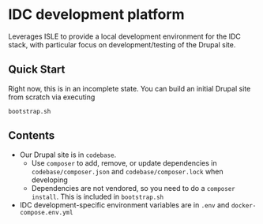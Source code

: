 # IDC development platform

Leverages ISLE to provide a local development environment for the IDC stack, with particular focus on development/testing of 
the Drupal site.

## Quick Start

Right now, this is in an incomplete state.  You can build an initial Drupal site from scratch via executing

    bootstrap.sh

## Contents

* Our Drupal site is in `codebase`.  
  * Use `composer` to add, remove, or update dependencies in `codebase/composer.json` and `codebase/composer.lock` when developing
  * Dependencies are not vendored, so you need to do a `composer install`.  This is included in `bootstrap.sh`
* IDC development-specific environment variables are in `.env` and `docker-compose.env.yml`
